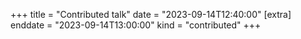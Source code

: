 +++
title = "Contributed talk"
date = "2023-09-14T12:40:00"
[extra]
enddate = "2023-09-14T13:00:00"
kind = "contributed"
+++
